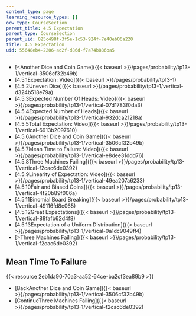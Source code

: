 ```yaml
---
content_type: page
learning_resource_types: []
ocw_type: CourseSection
parent_title: 4.5 Expectation
parent_type: CourseSection
parent_uid: 025c498f-3f5e-1c53-924f-7e40eb06a220
title: 4.5 Expectation
uid: 55648eb4-2206-ad2f-d86d-f7a74b886ba5
---
```


*   [\<Another Dice and Coin Game]({{< baseurl >}}/pages/probability/tp13-1/vertical-3506cf32b49b)
*   [4.5.1Expectation: Video]({{< baseurl >}}/pages/probability/tp13-1)
*   [4.5.2Uneven Dice]({{< baseurl >}}/pages/probability/tp13-1/vertical-d324b518e79a)
*   [4.5.3Expected Number Of Heads: Video]({{< baseurl >}}/pages/probability/tp13-1/vertical-07d1783f0da3)
*   [4.5.4Expected Number of Heads]({{< baseurl >}}/pages/probability/tp13-1/vertical-932dca21218a)
*   [4.5.5Total Expectation: Video]({{< baseurl >}}/pages/probability/tp13-1/vertical-6913b2097610)
*   [4.5.6Another Dice and Coin Game]({{< baseurl >}}/pages/probability/tp13-1/vertical-3506cf32b49b)
*   [4.5.7Mean Time to Failure: Video]({{< baseurl >}}/pages/probability/tp13-1/vertical-e8dee31ddd76)
*   [4.5.8Three Machines Failing]({{< baseurl >}}/pages/probability/tp13-1/vertical-f2cac6de0392)
*   [4.5.9Linearity of Expectation: Video]({{< baseurl >}}/pages/probability/tp13-1/vertical-49ea207a6233)
*   [4.5.10Fair and Biased Coins]({{< baseurl >}}/pages/probability/tp13-1/vertical-4f20b89f006a)
*   [4.5.11Binomial Board Breaking]({{< baseurl >}}/pages/probability/tp13-1/vertical-49116fd8c065)
*   [4.5.12Great Expectations]({{< baseurl >}}/pages/probability/tp13-1/vertical-88fafb62d4f8)
*   [4.5.13Expectation of a Uniform Distribution]({{< baseurl >}}/pages/probability/tp13-1/vertical-0a1dc9049ff4)
*   [\>Three Machines Failing]({{< baseurl >}}/pages/probability/tp13-1/vertical-f2cac6de0392)

Mean Time To Failure
--------------------

{{< resource 2eb1da90-70a3-aa52-64ce-ba2cf3ea89b9 >}}

*   [BackAnother Dice and Coin Game]({{< baseurl >}}/pages/probability/tp13-1/vertical-3506cf32b49b)
*   [ContinueThree Machines Failing]({{< baseurl >}}/pages/probability/tp13-1/vertical-f2cac6de0392)
